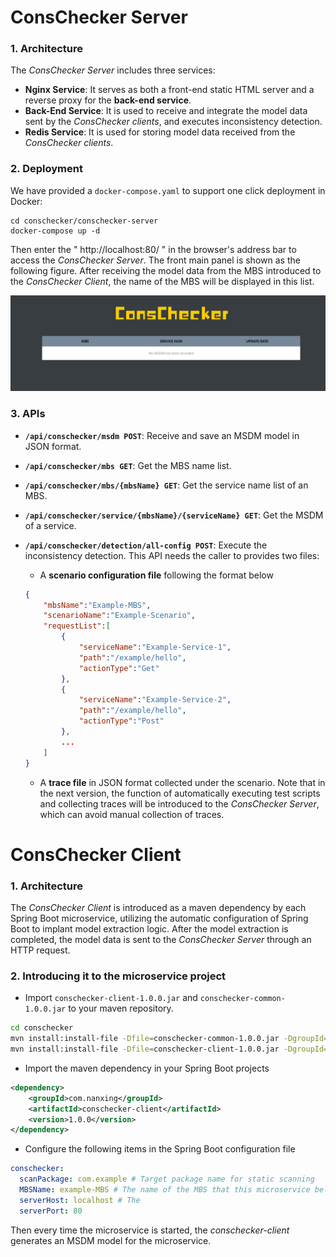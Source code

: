 # ConsChecker Server

### 1. Architecture

The *ConsChecker Server*  includes three services:

- **Nginx Service**: It serves as both a front-end static HTML server and a reverse proxy for the **back-end service**.
- **Back-End Service**: It is used to receive and integrate the model data sent by the *ConsChecker clients*, and executes inconsistency detection.
- **Redis Service**: It is used for storing model data received from the *ConsChecker clients*. 

### 2. Deployment

We have provided a `docker-compose.yaml` to support one click deployment in Docker:

````shell
cd conschecker/conschecker-server
docker-compose up -d
````

Then enter the " http://localhost:80/ " in the browser's address bar to access the *ConsChecker Server*. The front main panel is shown as the following figure. After receiving the model data from the MBS introduced to the *ConsChecker Client*, the name of the MBS will be displayed in this list.

![image-20231024204257834](images/image-20231024204257834.png)

### 3. APIs

- **`/api/conschecker/msdm POST`**: Receive and save an MSDM model in JSON format. 

- **`/api/conschecker/mbs GET`**: Get the MBS name list.

- **`/api/conschecker/mbs/{mbsName} GET`**: Get the service name list of an MBS.

- **`/api/conschecker/service/{mbsName}/{serviceName} GET`**: Get the MSDM of a service.

- **`/api/conschecker/detection/all-config POST`**: Execute the inconsistency detection. This API needs the caller to provides two files:

  - A **scenario configuration file** following the format below

  ```json
  {
      "mbsName":"Example-MBS",
      "scenarioName":"Example-Scenario",
      "requestList":[
          {
              "serviceName":"Example-Service-1",
              "path":"/example/hello",
              "actionType":"Get"
          },
          {
              "serviceName":"Example-Service-2",
              "path":"/example/hello",
              "actionType":"Post"
          },
          ...
      ]
  }
  ```

  - A **trace file** in JSON format collected under the scenario. Note that in the next version, the function of automatically executing test scripts and collecting traces will be introduced to the *ConsChecker Server*, which can avoid manual collection of traces.

# ConsChecker Client

### 1. Architecture

The *ConsChecker Client* is introduced as a maven dependency by each Spring Boot microservice, utilizing the automatic configuration of Spring Boot to implant model extraction logic. After the model extraction is completed, the model data is sent to the *ConsChecker Server* through an HTTP request.

### 2. Introducing it to the microservice project

- Import  `conschecker-client-1.0.0.jar` and  `conschecker-common-1.0.0.jar` to your maven repository.

````bash
cd conschecker
mvn install:install-file -Dfile=conschecker-common-1.0.0.jar -DgroupId=com.nanxing -DartifactId=conschecker-common -Dversion=1.0.0 -Dpackaging=jar
mvn install:install-file -Dfile=conschecker-client-1.0.0.jar -DgroupId=com.nanxing -DartifactId=conschecker-client -Dversion=1.0.0 -Dpackaging=jar
````

- Import  the maven dependency in your Spring Boot projects

````xml
<dependency>
    <groupId>com.nanxing</groupId>
    <artifactId>conschecker-client</artifactId>
    <version>1.0.0</version>
</dependency>
````

- Configure the following  items in the Spring Boot configuration file

````yaml
conschecker:
  scanPackage: com.example # Target package name for static scanning
  MBSName: example-MBS # The name of the MBS that this microservice belongs to
  serverHost: localhost # The 
  serverPort: 80
````

Then every time the microservice is started, the *conschecker-client* generates an MSDM model for the microservice.
